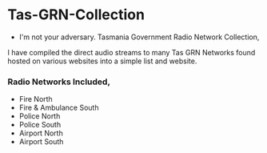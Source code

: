 # Tas-GRN-Collection
- I'm not your adversary.
Tasmania Government Radio Network Collection,    

I have compiled the direct audio streams to many Tas GRN Networks found hosted on various websites into a simple list and website.    
    
### Radio Networks Included,      
- Fire North
- Fire & Ambulance South   
- Police North   
- Police South   
- Airport North
- Airport South
